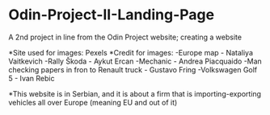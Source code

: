 # Odin-Project-II-Landing-Page
A 2nd project in line from the Odin Project website; creating a website

*Site used for images: Pexels
*Credit for images:
-Europe map - Nataliya Vaitkevich
-Rally Škoda - Aykut Ercan
-Mechanic - Andrea Piacquaido
-Man checking papers in fron to Renault truck - Gustavo Fring
-Volkswagen Golf 5 - Ivan Rebic

*This website is in Serbian, and it is about a firm that is
 importing-exporting vehicles all over Europe (meaning EU and out of it)

